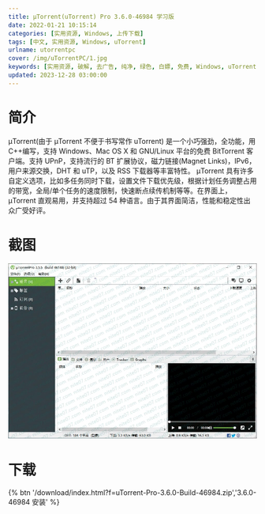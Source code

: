 ```yaml
---
title: µTorrent(uTorrent) Pro 3.6.0-46984 学习版
date: 2022-01-21 10:15:14
categories: [实用资源, Windows, 上传下载]
tags: [中文, 实用资源, Windows, uTorrent]
urlname: utorrentpc
cover: /img/uTorrentPC/1.jpg
keywords: [实用资源, 破解, 去广告, 纯净, 绿色, 白嫖, 免费, Windows, uTorrent]
updated: 2023-12-28 03:00:00
---
```


# 简介

μTorrent(由于 μTorrent 不便于书写常作 uTorrent) 是一个小巧强劲，全功能，用 C++编写，支持 Windows、Mac OS X 和 GNU/Linux 平台的免费 BitTorrent 客户端。支持 UPnP，支持流行的 BT 扩展协议，磁力链接(Magnet Links)，IPv6，用户来源交换，DHT 和 uTP，以及 RSS 下载器等丰富特性。
μTorrent 具有许多自定义选项，比如多任务同时下载，设置文件下载优先级，根据计划任务调整占用的带宽，全局/单个任务的速度限制，快速断点续传机制等等。在界面上，μTorrent 直观易用，并支持超过 54 种语言。由于其界面简洁，性能和稳定性出众广受好评。

# 截图

![](/img/uTorrentPC/2.jpg)

# 下载

{% btn '/download/index.html?f=uTorrent-Pro-3.6.0-Build-46984.zip','3.6.0-46984 安装' %}
